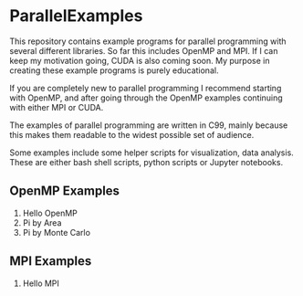# ParallelExamples

This repository contains example programs for parallel programming with several different
libraries. So far this includes OpenMP and MPI. If I can keep my motivation going, CUDA is
also coming soon. My purpose in creating these example programs is purely educational.  

If you are completely new to parallel programming I recommend starting with OpenMP, and after
going through the OpenMP examples continuing with either MPI or CUDA.

The examples of parallel programming are written in C99, mainly because this makes them
readable to the widest possible set of audience. 

Some examples include some helper scripts for visualization, data analysis. These are either 
bash shell scripts, python scripts or Jupyter notebooks.

## OpenMP Examples
 1. Hello OpenMP
 2. Pi by Area
 3. Pi by Monte Carlo

## MPI Examples
 1. Hello MPI
